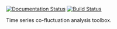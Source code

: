 [![Documentation Status](https://readthedocs.org/projects/tscfat/badge/?version=latest)](https://tscfat.readthedocs.io/en/latest/)
[![Build Status](https://travis-ci.org/kevchn/travis-ci-pytest.svg?branch=master)](https://travis-ci.org/kevchn/travis-ci-pytest)

Time series co-fluctuation analysis toolbox.
